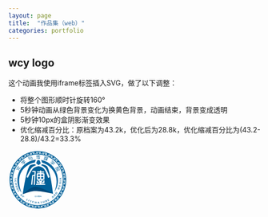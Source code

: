 ```yaml
---
layout: page
title:  "作品集（web）"
categories: portfolio
---
```



## wcy logo

这个动画我使用iframe标签插入SVG，做了以下调整：

- 将整个图形顺时针旋转160°
- 5秒钟动画从绿色背景变化为换黄色背景，动画结束，背景变成透明
- 5秒钟10px的盒阴影渐变效果
- 优化缩减百分比：原档案为43.2k，优化后为28.8k，优化缩减百分比为(43.2-28.8)/43.2=33.3%

<svg xmlns="http://www.w3.org/2000/svg" height="119.98" width="118.05">
<g transform="translate(-215.215 -275.679)"><ellipse ry="59.99" rx="59.025" cy="335.669" cx="274.24" fill="#fff"/>
<g fill="#006098"><path d="M236.162 318.122l-.061-3.941-1.951 1.133-1.939-1.121-.736 1.316-.564-.326 4.002-7.158.566.326-.736 1.316 1.939 1.121.043 2.285 3.361-1.967.32.566-3.674 2.143.068 4.297zm-3.232-6.663l-1.027.275-.154-.65 1.023-.273zm3.117-.279l-1.627-.939-1.889 3.377 1.627.939 1.93-1.111zM241.803 300.215l-1.219-.135.082-.645 1.219.135zm.136 2.354l-1.092-1.322 5.959-5.078 1.063 1.285-.498.426-.645-.781-4.963 4.229.676.816zm1.926-4.111l-1.217-.133.08-.646 1.219.137zm-.914 3.033l3.555-3.031.557.676-.305 1.699 2.414-2.061.416.51-2.723 2.322 1.373 1.666-1.586 1.352-.416-.508 1.086-.926-.957-1.158-2.982 2.541-.418-.508 3.004-2.559.361-2.033-2.961 2.523zm2.055-4.578l.082-1.244.637.031-.08 1.242zM255.725 289.569l.168 1 6.008-2.156.217.623-6.111 2.193.246 1.4.039.113 6.258-2.246 1.557 4.484-3.975 1.426-.217-.623 3.363-1.209-1.125-3.234-6.258 2.244-.264-.762-.539-3.143zm.076 5.617l5.873-2.107.217.621-5.875 2.109zM273.303 286.379l-.662.91-.104 6.754-.65-.012.09-5.846-.674.908-.518-.402 2.01-2.711zm2.867-.246l-.283.818 2.746.045-.012.66-2.961-.047-.377 1.098 3.475.055-.01.66-3.691-.057-.361 1.049-.002.129 3.459.053-.014.936-1.395 1.439 1.539.326-.137.641-4.752-1.021.145-.639 2.449.523 1.496-1.555-3.449-.053.012-.908.322-.932-1.092-.018.01-.66 1.309.02.377-1.096-1.516-.023.01-.66 1.734.025.357-1.029zM289.072 288.252l-.51 1.324 1.74.693-.238.617-.396-.16-1.365 3.537-.811.396.523 1.354-.596.236-.512-1.311-1.252.605-.279-.586 1.299-.625-.322-.848 1.365-3.535-.41-.166.236-.615.41.166.514-1.324zm-1.285 5.541l1.275-3.307-.736-.295-1.279 3.307.213.555zm2.152 3.52l.736-1.914-2.02.918-.266-.596 2.15-.971-1.684-.668.238-.615 2.018.805.277-.717-1.313-.523.998-2.58-.705-.283.234-.613.707.281.256-.666.607.24-.256.666 2 .799.256-.666.604.242-.256.666.707.279-.238.617-.705-.281-.996 2.58-1.297-.518-.275.717 2 .801-.236.613-1.666-.664.92 2.191-.592.256-.863-2.068-.738 1.912zm2.983-3.857l.76-1.967-2-.797-.762 1.965zm-.676-.635l-.494-1.154.584-.26.494 1.156zM302.545 299.243l3.463 3.143-.576.658-1.701-.066 2.35 2.135-.434.492-2.652-2.408-1.426 1.621-1.543-1.4.434-.49 1.057.959.994-1.129-2.904-2.637.434-.492 2.926 2.652 2.029.072-2.883-2.617zm-1.195-.862l1.133-1.287 5.801 5.266-1.102 1.254-.486-.441.67-.76-4.832-4.385-.697.793zm2.271-.474l-.043-1.246.641-.012.043 1.248zm2.008 1.82l-.043-1.244.637-.01.047 1.244zm1.67.928l1.223-.098.061.646-1.221.098zM308.164 312.616l6.936-3.701 1.082 2.096-1.998 1.066-1.295-.023.289.561-3.012 1.609-.592-1.146.574-.309.291.563 1.863-.994-.326-.625.586-.313 1.457.021 1.285-.686-.477-.928-6.363 3.395zm6.275 5.615l-.623-1.203-1.934 1.033.146.283.873-.162.123.65-1.352.242-.668-1.291 2.51-1.34-.639-1.234-1.822.975-1.209-.549.25-.6.93.418 1.551-.828-.486-.943.574-.307 2.35 4.547zm1.11-1.006l-2.02-3.908.576-.307 2.02 3.906zm-1.076-4.629l1.441-.768.947 1.836.773-.414.303.586-.775.414.943 1.828-1.406.748-.303-.584.832-.443-1.588-3.078-.865.461z"/></g><g fill="#006098"><path d="M228.055 335.276a.5.5 0 0 1-.334-.148.582.582 0 0 1-.152-.395l.023-2.637.316.002-.02 2.203c0 .039.014.078.047.105a.136.136 0 0 0 .105.047l1.238.012a.178.178 0 0 0 .123-.045.192.192 0 0 0 .051-.135l.018-1.748c0-.121.045-.227.131-.311a.427.427 0 0 1 .314-.125l.652.006a.4.4 0 0 1 .309.125c.076.084.111.207.109.369l-.023 2.7-.314-.004.02-2.192a.22.22 0 0 0-.031-.123c-.02-.035-.057-.053-.111-.053l-.586-.006a.153.153 0 0 0-.109.043.147.147 0 0 0-.045.109l-.016 1.727a.462.462 0 0 1-.332.456.562.562 0 0 1-.18.027zM231.369 340.392l-.314.031-.221-2.207a.149.149 0 0 0-.053-.104.144.144 0 0 0-.115-.031l-2.447.252a.155.155 0 0 0-.139.168l.223 2.205-.316.033-.271-2.734a.39.39 0 0 1 .018-.174.402.402 0 0 1 .078-.148.479.479 0 0 1 .129-.107.4.4 0 0 1 .166-.053l2.51-.26a.41.41 0 0 1 .32.096.418.418 0 0 1 .158.297zM228.994 346.132l-.168-.801 1.918-.416-.318-1.512-1.918.416-.168-.805 3.324-.723.166.807-1.09.236.318 1.512 1.09-.234.17.801zM229.695 348.696c-.018-.057-.023-.115-.018-.174a.435.435 0 0 1 .047-.162.43.43 0 0 1 .102-.133.425.425 0 0 1 .15-.088l2.813-.943 1.021 3.143-2.814.945a.457.457 0 0 1-.172.021.467.467 0 0 1-.289-.145.408.408 0 0 1-.086-.15zm.563.213a.15.15 0 0 0-.088.074.152.152 0 0 0-.012.117l.426 1.305a.14.14 0 0 0 .076.086c.039.02.078.023.117.01l2.48-.832-.516-1.594zM231.547 353.856a.447.447 0 0 1-.008-.338.44.44 0 0 1 .229-.249l2.689-1.254 1.357 3.01-2.691 1.254a.44.44 0 0 1-.332.012.487.487 0 0 1-.143-.082.419.419 0 0 1-.1-.139zm.582.145a.157.157 0 0 0-.08.086.144.144 0 0 0 .004.115l.564 1.252a.13.13 0 0 0 .084.076c.041.016.08.014.115-.004l2.377-1.107-.688-1.523zM234.568 358.882a.149.149 0 0 0-.07.092.139.139 0 0 0 .016.117l.746 1.297-.271.16-1.014-1.752a.422.422 0 0 1-.053-.164.49.49 0 0 1 .01-.172.478.478 0 0 1 .203-.267l2.553-1.523.408.705zM239.354 366.56a.418.418 0 0 1-.109-.318.437.437 0 0 1 .143-.307l2.195-2.02 2.186 2.453-2.191 2.021a.526.526 0 0 1-.152.09.448.448 0 0 1-.322-.014.38.38 0 0 1-.141-.102zm.597-.038a.151.151 0 0 0-.053.105.139.139 0 0 0 .039.109l.91 1.02a.141.141 0 0 0 .104.047.14.14 0 0 0 .107-.039l1.939-1.783-1.111-1.244zM242.822 370.257l2.246-2.59 2.357 2.107-.211.24-1.75-1.568-.58.67 1.719 1.537-.211.246-1.717-1.537-1.248 1.438zM252.068 376.597a.154.154 0 0 0-.016.115.15.15 0 0 0 .068.096l1.287.736-.156.279-1.738-.998a.41.41 0 0 1-.131-.117.505.505 0 0 1-.072-.15.522.522 0 0 1-.014-.168.458.458 0 0 1 .055-.17l1.455-2.619.701.4zM255.686 379.017l-.729-.346 1.432-3.131.73.344zM258.803 380.323l1.045-2.947-1.094-.4.107-.303 2.953 1.082-.109.301-1.098-.402-1.047 2.949zM263.266 381.761a.364.364 0 0 1-.156-.074.482.482 0 0 1-.172-.279.412.412 0 0 1 .008-.178l.67-2.932 3.057.725-.072.313-2.27-.539-.199.867 2.229.527-.074.32-2.229-.529-.32 1.402a.153.153 0 0 0 .016.115.14.14 0 0 0 .094.07l2.127.504-.072.313zM271.645 379.696l-.139 1.293a.43.43 0 0 1-.057.168.461.461 0 0 1-.107.133.387.387 0 0 1-.311.094l-.064-.006.305 1.752-.842-.094-.279-1.752-1.01-.111-.184 1.697-.807-.092.375-3.434zm-1.104 1.305a.159.159 0 0 0 .109-.029.142.142 0 0 0 .055-.105l.104-.939-1.512-.172-.119 1.092zM273.27 383.259l1.443-3.473 1.115-.016 1.5 3.436-.91.012-.355-.85-1.924.023-.357.859zm1.011-1.205l1.639-.02-.814-1.963zM280.465 382.87l-.412-3.105-1.152.158-.043-.32 3.107-.426.043.316-1.156.162.412 3.104zM285.063 382.048a.351.351 0 0 1-.17.01.516.516 0 0 1-.158-.059.501.501 0 0 1-.123-.113.483.483 0 0 1-.076-.16l-.736-2.914.779-.203.73 2.885c.01.039.033.072.068.096a.15.15 0 0 0 .115.018l1.193-.313a.14.14 0 0 0 .09-.072.159.159 0 0 0 .018-.117l-.73-2.883.775-.203.736 2.916a.439.439 0 0 1-.045.334.436.436 0 0 1-.107.127.37.37 0 0 1-.152.076zM291.557 376.28l.463 1.213a.478.478 0 0 1-.006.342.402.402 0 0 1-.235.231l-.063.027 1.068 1.41-.787.311-1.045-1.422-.945.373.607 1.592-.756.301-1.23-3.223zm-.387 1.676a.153.153 0 0 0 .084-.078.148.148 0 0 0 .002-.117l-.338-.883-1.418.559.393 1.023zM295.248 378.327a.429.429 0 0 1-.164.051.431.431 0 0 1-.166-.021.428.428 0 0 1-.146-.08.367.367 0 0 1-.111-.135l-1.391-2.656 2.771-1.5.145.283-2.057 1.113.412.789 2.02-1.094.15.287-2.02 1.094.666 1.27c.02.037.047.063.088.076a.124.124 0 0 0 .115-.01l1.928-1.043.146.285zM303.457 373.005l-1.127-3.594.836-.746 3.338 1.619-.684.609-.813-.412-1.445 1.291.279.889zm-.006-1.582l1.232-1.1-1.875-.955zM305.365 366.534l1.807-2.053a.405.405 0 0 1 .297-.143c.057 0 .111.01.166.025.055.02.104.047.152.092l2.203 2.006-.535.609-2.184-1.986a.152.152 0 0 0-.111-.041.155.155 0 0 0-.104.051l-.914 1.039 2.297 2.09-.541.613zM310.195 360.409a.44.44 0 0 1 .127-.117.336.336 0 0 1 .152-.057.475.475 0 0 1 .168.006c.057.01.109.035.158.072l2.061 1.479a.466.466 0 0 1 .18.455.433.433 0 0 1-.07.16l-1.564 2.244-2.773-1.992zm2.219 2.244a.145.145 0 0 0 .021-.113.16.16 0 0 0-.061-.102l-2.01-1.443c-.037-.027-.074-.035-.115-.027a.157.157 0 0 0-.098.061l-.797 1.148 2.26 1.623zM316.727 353.208l-2.088-1.467.385-.967 3.447.549-.18.453-3.115-.525 2.588 1.852-.164.408a.535.535 0 0 1-.115.184.222.222 0 0 1-.193.055l-2.941-.428 2.641 1.723-.283.709-2.893-1.941.391-.979zM319.193 348.892a.448.448 0 0 1-.361.32.43.43 0 0 1-.174-.012l-2.861-.775.809-3.082.305.084-.602 2.289.848.229.59-2.244.311.082-.59 2.246 1.369.373a.16.16 0 0 0 .117-.014.137.137 0 0 0 .068-.092l.563-2.145.307.082zM317.391 340.739a.411.411 0 0 1 .17-.283.493.493 0 0 1 .152-.072.404.404 0 0 1 .174-.01l2.496.379c.061.01.115.029.162.063.049.029.09.068.125.111a.534.534 0 0 1 .072.15c.016.055.02.113.01.176l-.4 2.721-3.361-.51zm2.972.989a.16.16 0 0 0-.031-.113.138.138 0 0 0-.1-.059l-2.434-.373a.157.157 0 0 0-.115.029.162.162 0 0 0-.059.1l-.201 1.389 2.734.416zM321.047 337.78l-.051.816-3.393-.215.051-.818zM321.152 335.829l-3.439-1.417-.029-1.133 3.359-1.574.023.926-.832.371.055 1.955.85.35zm-1.201-1.008l-.043-1.668-1.92.857z"/></g><path d="M330.795 333.797c-.473-14.711-6.387-28.529-16.648-38.912-10.211-10.332-23.75-16.281-38.113-16.762a60.11 60.11 0 0 0-3.75 0c-15.127.506-29.164 6.955-39.523 18.174-10.352 11.229-15.785 25.869-15.291 41.237.473 14.713 6.381 28.531 16.646 38.912 10.213 10.332 23.748 16.287 38.117 16.764 1.236.041 2.498.045 3.74-.004 15.139-.492 29.17-6.953 39.521-18.168 10.361-11.221 15.785-25.869 15.301-41.241m-1.506 2.854c-.029 1.246-.064 2.531-.188 3.801a56.622 56.622 0 0 1-.496 4.154l-.066.424-2.262-.367.055-.408.129-.887c.055-.373.109-.766.156-1.146l-.611-.068c-.164 1.291-.34 2.605-.617 3.91-.234 1.262-.557 2.609-1.002 4.199l.594.176c.158-.533.289-1.078.422-1.613l.189-.771 2.223.553-.096.41c-.27 1.234-.645 2.465-1.002 3.648l-.111.377-.432-.137.426.156-.256.74c-.359 1.047-.732 2.133-1.186 3.182l-.156.379-2.127-.883.17-.404c.26-.611.506-1.25.727-1.887l-.572-.207c-.418 1.186-.904 2.352-1.502 3.701l-.402-.186.402.191a60.36 60.36 0 0 1-1.912 3.84l.527.305c.186-.34.365-.684.543-1.021.129-.262.27-.523.408-.781l.195-.363 2.037 1.057-.191.385a55.853 55.853 0 0 1-2.066 3.732 50.589 50.589 0 0 1-2.283 3.488l-.238.34-1.881-1.359.268-.346c.332-.447.643-.924.934-1.391.068-.092.131-.186.189-.287l-.506-.334a51.27 51.27 0 0 1-2.479 3.492l-.49-.385.49.385a58.576 58.576 0 0 1-2.754 3.283l.445.414 1.617-1.834 1.74 1.52-.281.328c-.842.965-1.828 2.102-2.881 3.141v-.006c-.947.992-1.951 1.906-2.928 2.783l-.316.281-1.512-1.773.33-.279c.398-.332.783-.695 1.152-1.051.107-.105.215-.205.326-.311l-.416-.439a61.361 61.361 0 0 1-2.977 2.619 67.203 67.203 0 0 1-3.391 2.539l.334.508c.123-.084.238-.168.363-.252.422-.295.863-.596 1.273-.91l.338-.256 1.373 1.887-.844.607c-.943.668-1.916 1.369-2.93 1.982-1 .664-2.063 1.252-3.086 1.828l-.842.467-1.07-2.063 2.125-1.195-.309-.527c-1.063.605-2.268 1.273-3.502 1.848a45.658 45.658 0 0 1-3.887 1.697l.213.584c.615-.238 1.244-.479 1.85-.76l.391-.18.895 2.148-.371.17c-1.244.572-2.549 1.033-3.807 1.488l-.146.047-.115-.342.107.344a48.505 48.505 0 0 1-3.953 1.178l-.4.105-.57-2.25.393-.113c.281-.082.566-.154.85-.234.365-.09.734-.184 1.102-.299l-.184-.604c-1.605.477-2.891.807-4.102 1.053-1.24.279-2.582.5-4.188.707l.072.621a37.497 37.497 0 0 0 1.604-.24l.789-.125.369 2.295-.4.076c-1.211.223-2.449.355-3.65.484l-.539.057v-.008c-.295.027-.584.047-.875.068-1.033.07-2.1.148-3.158.135l-.41-.004-.037-2.334.439.008a29.38 29.38 0 0 0 1.988-.068l-.037-.613c-1.189.072-2.389.068-3.555.068l-.359-.004v.002a58.562 58.562 0 0 1-4.23-.273l-.064.613c.143.014.287.025.436.039.523.049 1.043.102 1.559.139l.424.027-.15 2.34-.434-.039c-.318-.029-.629-.059-.951-.082-1.023-.092-2.084-.178-3.131-.359v.01c-1.305-.174-2.6-.438-3.859-.693l-.617-.123.49-2.281 2.375.471.109-.605c-1.279-.25-2.582-.508-3.865-.865-1.557-.41-2.859-.803-4.055-1.236l-.195.586c.662.238 1.283.449 1.895.621l.41.119-.668 2.23-.396-.113c-1.189-.34-2.357-.781-3.49-1.209l-.502-.191.143-.4-.158.395c-1.15-.471-2.484-1.033-3.773-1.682l-.377-.186.996-2.086.371.168c.229.109.445.213.668.318.377.184.766.379 1.158.537l.242-.57a44.924 44.924 0 0 1-3.809-1.881 42.312 42.312 0 0 1-3.656-2.186l-.336.523c.566.385 1.148.729 1.707 1.064l.367.217-1.17 2.002-.365-.205c-1.076-.631-2.107-1.328-3.113-2.021l-.365-.25-.012.006-.592-.447c-.893-.656-1.818-1.342-2.678-2.088l-.314-.271 1.445-1.801.324.277c.48.393 1.014.84 1.57 1.254l.367-.502a45.941 45.941 0 0 1-3.053-2.535 53.4 53.4 0 0 1-3.053-2.945l-.443.436c.27.273.535.551.809.814.209.205.422.414.627.619l.291.303-1.588 1.67-.301-.293a54.114 54.114 0 0 1-2.865-3.006l.365-.338-.371.332c-.918-1.053-1.816-2.104-2.641-3.217l-.248-.334 1.828-1.43.248.354c.389.541.824 1.057 1.25 1.564l.002.006.463-.391c-.797-.961-1.545-1.973-2.416-3.168l.393-.283-.393.283a58.7 58.7 0 0 1-2.324-3.602l-.525.305 1.281 2.094-1.926 1.277-.424-.686c-.664-1.088-1.346-2.205-1.949-3.355h-.004c-.586-1.037-1.092-2.127-1.58-3.174l-.449-.969 2.111-.961.164.395c.207.473.449.955.672 1.422.068.135.131.271.195.4l.539-.277c-.561-1.115-1.096-2.346-1.744-3.916l.42-.18-.422.168a64.112 64.112 0 0 1-1.416-4.047l-.574.17c.051.145.092.285.131.432.16.504.316 1.01.49 1.508l.139.398-2.18.783-.352-1.08c-.346-1.078-.703-2.193-.984-3.328l.002.008c-.334-1.188-.584-2.389-.828-3.564l-.193-.945 2.256-.432.504 2.406.592-.143c-.273-1.285-.541-2.588-.723-3.906-.242-1.635-.395-3.002-.471-4.271l-.613.039c.039.613.096 1.262.193 2.016l.047.43-2.283.25-.057-.412c-.131-1.045-.188-2.104-.244-3.123-.02-.355-.037-.703-.061-1.049l.426-.027-.43.002c0-.379.002-.758-.004-1.133-.016-.994-.027-2.028.035-3.053l.027-.408 2.303.086-.039.438a39.636 39.636 0 0 0-.045 2.032l.611-.008c-.01-1.303.068-2.62.152-3.891l.002-.105.377.023-.377-.027c.102-1.307.264-2.705.502-4.273l-.598-.109-.357 2.439-2.271-.281.148-1.102c.168-1.17.34-2.369.59-3.549.195-1.1.471-2.197.738-3.256.078-.273.145-.543.211-.818l.102-.422 2.223.633-.107.412a34.602 34.602 0 0 0-.387 1.539c-.039.143-.072.291-.105.432l.586.139c.307-1.273.68-2.637 1.15-4.139l.439.145-.439-.156c.543-1.607 1.008-2.871 1.492-4.029l-.563-.238c-.051.137-.115.281-.164.418-.201.48-.408.977-.58 1.465l-.143.406-2.162-.832.318-.811c.434-1.141.896-2.303 1.436-3.432.539-1.229 1.174-2.424 1.787-3.584l.277-.523 2 1.129-1.127 2.178.541.273c.621-1.189 1.238-2.359 1.932-3.492a47.054 47.054 0 0 1 2.332-3.551l-.494-.373c-.398.557-.787 1.098-1.139 1.666l-.229.369-1.91-1.305.223-.354c.646-1.021 1.375-2.002 2.086-2.953l.326-.436.314.242-.309-.25a54.967 54.967 0 0 1 2.664-3.195l.285-.305 1.688 1.561-.264.313c-.193.227-.385.441-.582.66-.256.283-.516.57-.758.871l.475.402c.811-.971 1.693-1.984 2.656-2.951.9-.955 1.912-1.92 3.092-2.951l-.398-.479c-.412.354-.814.734-1.207 1.102l-.588.555-1.561-1.699.297-.295c.891-.863 1.842-1.674 2.764-2.457l.424-.359.248.301-.236-.314.615-.473c.867-.68 1.766-1.373 2.701-2.002l.348-.23 1.297 1.922-.35.242c-.535.367-1.098.75-1.635 1.174l.373.496a42.873 42.873 0 0 1 3.496-2.416 45.023 45.023 0 0 1 3.691-2.123l-.281-.568c-.381.189-.758.408-1.125.615-.207.121-.424.242-.641.363l-.361.201-1.125-2.02.361-.221c1.188-.688 2.414-1.303 3.67-1.928l.029-.016a.133.133 0 0 0 .049-.021l.566-.258c1.02-.463 2.078-.943 3.16-1.328l.383-.141.816 2.186-.406.146c-.637.225-1.262.49-1.846.75l.24.566c1.215-.539 2.467-.99 3.656-1.414 1.207-.422 2.51-.805 4.064-1.215l-.145-.6-2.34.631-.639-2.24 1.1-.295c1.076-.293 2.184-.592 3.297-.809 1.012-.242 2.049-.408 3.055-.564l1.01-.158.416-.074.311 2.316-2.396.391.107.605a45.92 45.92 0 0 1 3.914-.527l.027.342-.027-.342c1.344-.121 2.781-.234 4.232-.238l-.012-.615a25.943 25.943 0 0 0-1.986.066l-.432.029-.113-2.33.402-.027c1.104-.088 2.219-.078 3.303-.076l.916.002v.42l.02-.42.398.016c1.215.049 2.471.102 3.713.244l.412.047-.227 2.314-.799-.076a30.699 30.699 0 0 0-1.611-.131l-.035.631c1.621.098 2.973.23 4.225.432 1.232.164 2.527.402 4.162.775l.143-.613c-.367-.09-.748-.164-1.109-.232a11.898 11.898 0 0 1-.861-.176l-.402-.078.416-2.287.412.072c1.221.221 2.488.514 4.121.949 1.377.385 2.625.748 3.846 1.205l.391.145-.758 2.207-.402-.154c-.592-.234-1.227-.42-1.832-.613l-.059-.014-.172.594c1.252.375 2.477.836 3.717 1.305a58.844 58.844 0 0 1 3.857 1.717l.271-.551-2.191-1.045.932-2.137.385.184c.24.119.49.234.734.354.969.457 1.986.945 2.951 1.484 1.025.539 2.021 1.15 2.988 1.75l.945.576-1.236 1.979-.355-.221c-.439-.291-.898-.561-1.348-.834-.125-.072-.248-.15-.377-.225l-.299.535c1.148.684 2.264 1.4 3.338 2.146l-.252.365.252-.365c1.309.939 2.4 1.762 3.389 2.586l.381-.475c-.111-.092-.23-.188-.344-.287-.391-.326-.795-.672-1.213-.965l-.357-.25 1.396-1.875.33.258c1.07.826 2.201 1.73 3.268 2.707 1.084.951 2.148 2.016 2.996 2.871l.299.305-1.635 1.631-1.74-1.717-.412.449a57.568 57.568 0 0 1 2.955 3.088l-.293.264.293-.264a53.827 53.827 0 0 1 2.703 3.322l.479-.373c-.066-.088-.133-.18-.197-.268-.332-.447-.672-.9-1.031-1.32l-.289-.33 1.789-1.492.268.326a50.3 50.3 0 0 1 2.492 3.33h.004a59.503 59.503 0 0 1 2.254 3.51l.215.363-1.965 1.199-.219-.354c-.162-.248-.309-.498-.463-.754a46.4 46.4 0 0 0-.6-.98l-.52.344c.652 1.035 1.377 2.211 2.006 3.404h.004a45.1 45.1 0 0 1 1.883 3.859l.568-.252a37.065 37.065 0 0 0-.861-1.832l-.191-.391 2.059-1.027.188.369c.504.992.941 2.021 1.355 3.02.117.268.232.527.346.797l-.373.164.381-.141c.096.262.191.523.291.791.383 1.021.771 2.076 1.082 3.15l.117.398-2.18.709-.131-.414a37.127 37.127 0 0 0-.631-1.928l-.572.215c.395 1.092.768 2.285 1.191 3.818.406 1.453.713 2.91.961 4.193l.605-.113c-.074-.381-.158-.762-.232-1.131-.066-.287-.127-.584-.188-.869l-.082-.404 2.238-.523.09.418c.355 1.641.615 2.982.781 4.219.221 1.342.34 2.713.461 4.033l.045.547-2.311.174-.016-.439a28.131 28.131 0 0 0-.156-1.566 40.964 40.964 0 0 0-.051-.447l-.59.076c.16 1.418.238 2.842.318 4.285l-.404.021.404-.006c.014 1.454.027 2.879-.047 4.299l.604.039c.01-.154.016-.307.018-.453.025-.518.055-1.055.051-1.576l-.006-.436 2.314.025z" fill="#006098"/><path d="M300.074 380.788l.359-.207 1.156 2.006-2.158 1.211.293.559.094-.055c1.014-.563 2.064-1.148 3.051-1.795l.217.342-.209-.352c.994-.598 1.951-1.287 2.879-1.953l.137-.104-.357-.51c-.324.246-.65.465-.971.689l-.707.496-.35.244-1.277-1.941.354-.236c1.131-.762 2.309-1.635 3.701-2.746l.006.002c1.053-.885 2.16-1.84 3.201-2.854l.301-.291 1.586 1.695-.324.293c-.209.191-.418.393-.625.588-.281.266-.568.541-.865.809l.398.469a43.49 43.49 0 0 0 2.584-2.463c.91-.904 1.787-1.887 2.551-2.768l-.471-.416-1.645 1.861-1.672-1.596.279-.309c1.201-1.32 2.152-2.443 2.992-3.535 1.053-1.385 1.928-2.623 2.666-3.783l.227-.365 1.92 1.273-.234.361c-.141.207-.279.43-.414.637-.234.35-.467.719-.721 1.078l.502.361a53.916 53.916 0 0 0 1.994-3.084l.383.234-.383-.234a54.78 54.78 0 0 0 1.842-3.307l-.553-.293c-.076.137-.145.271-.215.406-.24.467-.492.947-.76 1.418l-.205.373-1.984-1.146.195-.369a55.296 55.296 0 0 0 2.088-4.148l.004-.002c.65-1.486 1.178-2.74 1.611-4.029l.135-.416 2.152.789-.129.396a42.326 42.326 0 0 1-.719 1.947l.566.24c.377-.896.689-1.836 1.002-2.746l.256-.738.105-.367c.314-1.033.637-2.107.893-3.182l-.6-.148c-.166.66-.336 1.35-.545 2.02l-.127.389-2.188-.658.123-.398c.504-1.742.85-3.18 1.094-4.516.299-1.43.484-2.881.666-4.287l.049-.416 2.268.26-.053.422c-.051.543-.131 1.08-.199 1.602-.029.158-.049.309-.07.457l.615.1c.197-1.314.34-2.492.42-3.572l-.006-.002c.133-1.254.166-2.541.195-3.787h-.611c-.004.395-.027.799-.041 1.189-.018.287-.027.574-.043.861l-.012.439-2.295-.131.018-.426c.098-1.529.092-3.076.072-4.647-.084-1.576-.17-3.115-.363-4.65l-.053-.42 2.283-.283.041.434c.025.289.066.578.096.865.043.385.088.789.125 1.188l.605-.051c-.113-1.209-.227-2.451-.424-3.656l.416-.072-.416.061a51.112 51.112 0 0 0-.682-3.734l-.607.139c.033.152.063.307.096.461.107.512.221 1.037.322 1.576l.07.414-2.246.416-.076-.412c-.268-1.359-.588-2.955-1.039-4.535l.521-.148-.521.148c-.457-1.697-.865-2.975-1.311-4.143l-.15-.406 2.141-.807.152.387c.26.67.484 1.332.678 1.971l.596-.189c-.289-.91-.621-1.813-.943-2.691-.104-.266-.197-.525-.291-.783-.113-.268-.227-.525-.336-.793-.361-.854-.738-1.746-1.15-2.584l-.561.279c.268.541.572 1.207.857 1.889l.152.387-2.09.93-.166-.395a46.13 46.13 0 0 0-2.008-4.15c-.691-1.324-1.502-2.623-2.207-3.738l-.229-.361 1.906-1.273.223.355c.303.449.584.91.861 1.367.078.129.154.258.236.391l.533-.318a49.407 49.407 0 0 0-1.936-3.016 55.442 55.442 0 0 0-2.25-3.031l-.477.389c.275.34.537.691.783 1.039.156.193.303.396.461.602l.262.348-1.842 1.393-.254-.346c-.814-1.129-1.738-2.27-2.895-3.604l-.002.008c-.914-1.041-1.932-2.096-3.215-3.332l-.297-.295 1.563-1.701 1.764 1.742.447-.436c-.939-.949-1.758-1.758-2.645-2.533l.264-.314-.279.309c-.93-.859-1.93-1.658-2.879-2.412l-.367.498c.309.242.615.506.916.748.219.182.43.367.666.543l.34.27-1.471 1.813-.324-.277c-1.057-.906-2.223-1.797-3.656-2.818h.004a53.976 53.976 0 0 0-3.633-2.316l-.369-.221 1.143-2.023.369.229c.242.154.492.301.74.451.334.199.674.398 1 .602l.334-.518-.217-.137c-.949-.58-1.93-1.189-2.926-1.705l.189-.385-.211.377c-.941-.539-1.938-1.02-2.904-1.479a4.423 4.423 0 0 1-.346-.162l-.252.582 2.229 1.064-1.023 2.086-.369-.188a58.955 58.955 0 0 0-4.162-1.871c-1.363-.516-2.697-1.012-4.066-1.404l-.404-.123.654-2.234.863.262c.484.154.99.309 1.486.479l.201-.588c-1.104-.387-2.24-.715-3.492-1.066a52.552 52.552 0 0 0-3.545-.832l-.111.627c.146.025.289.061.439.09.512.1 1.049.197 1.574.346l.391.109-.52 2.244-.408-.096c-1.803-.416-3.195-.682-4.5-.854l.045-.381-.055.381c-1.33-.213-2.777-.352-4.559-.447l-.418-.027.121-2.303.4.01c.691.016 1.383.078 2.053.148l.064-.637a58.994 58.994 0 0 0-3.254-.195l-.377-.02c-.309.002-.615 0-.928-.002-.928 0-1.881-.008-2.814.041l.023.629a39.072 39.072 0 0 1 2.051-.039h.416l.018 2.33-.428-.002c-1.553-.016-3.121.104-4.578.227a56.7 56.7 0 0 0-4.254.592l-.41.078-.404-2.301 2.434-.385-.08-.629c-.203.033-.406.061-.596.09-.982.152-2.01.314-2.982.555l-.1-.424.082.428c-1.092.211-2.193.508-3.254.797l-.279.072.176.605 2.379-.639.539 2.262-.402.105c-1.697.441-3.09.842-4.373 1.289-1.299.461-2.684.965-4.002 1.568l-.387.178-.906-2.135.371-.17c.598-.27 1.236-.549 1.895-.797l-.227-.59c-.904.348-1.818.764-2.697 1.162l-.635.283c-1.109.553-2.205 1.098-3.25 1.695l.307.555c.088-.051.182-.107.275-.156a23.258 23.258 0 0 1 1.541-.828l.365-.17 1.027 2.061-.371.193a47.717 47.717 0 0 0-3.99 2.283l-.227-.367.215.373a41.873 41.873 0 0 0-3.766 2.623l-.34.262-1.371-1.848.32-.26a28.433 28.433 0 0 1 1.658-1.225l-.35-.523c-.795.551-1.568 1.154-2.311 1.732l-.611.473-.412.354a49.765 49.765 0 0 0-2.42 2.131l.422.457c.496-.461 1-.939 1.539-1.379l.32-.26 1.475 1.76-.318.283a44.935 44.935 0 0 0-3.35 3.162l-.326-.309.318.324c-1.049 1.045-2.002 2.168-2.881 3.223l-.271.326-1.742-1.475.25-.33c.33-.438.697-.85 1.055-1.24.094-.111.189-.225.291-.334l-.467-.426a56.242 56.242 0 0 0-2.328 2.82l-.336.438c-.611.826-1.252 1.674-1.82 2.553l.512.352c.379-.57.779-1.125 1.188-1.689l.25-.34 1.84 1.385-.248.342a46.608 46.608 0 0 0-2.561 3.855c-.746 1.221-1.404 2.492-2.08 3.785l-.186.369-2.051-1.037 1.156-2.211-.537-.309c-.559 1.055-1.121 2.129-1.605 3.213-.547 1.127-1.014 2.324-1.457 3.479l-.006.014.572.219c.145-.375.293-.744.445-1.102.115-.27.217-.539.326-.807l.158-.406 2.115.926-.166.389c-.533 1.24-1.035 2.59-1.625 4.354a53.034 53.034 0 0 0-1.225 4.48l-.102.412-2.23-.521.102-.42c.066-.283.137-.564.207-.848.094-.387.186-.77.285-1.154l-.592-.172c-.035.133-.064.266-.109.398-.258 1.043-.531 2.127-.719 3.186l-.428-.072.422.092c-.25 1.154-.408 2.346-.58 3.508l-.031.232.613.076.357-2.469 2.266.385-.066.414a55.133 55.133 0 0 0-.555 4.627l-.006.102c-.086 1.393-.176 2.836-.141 4.254l.008.426-2.293.012.004-.414c-.025-.74-.018-1.42.01-2.079l-.615-.031a45.957 45.957 0 0 0-.018 2.569c.002.373.014.744.012 1.119.023.352.039.699.064 1.055.037.873.086 1.764.184 2.641l.617-.063a27.81 27.81 0 0 1-.158-2.084l-.016-.41 2.281-.146.016.438c.07 1.361.227 2.826.49 4.623.193 1.422.502 2.855.789 4.236l.094.414-.396.115-1.826.43-.516-2.443-.607.119.02.1c.244 1.152.482 2.342.813 3.496.268 1.107.625 2.219.977 3.295l.084.25.58-.211a43.697 43.697 0 0 1-.359-1.131c-.082-.287-.176-.555-.266-.834l-.133-.422 2.197-.662.127.406a58.747 58.747 0 0 0 1.504 4.381c.709 1.734 1.297 3.041 1.902 4.248l.193.377-2.047 1.063-.188-.398c-.121-.262-.25-.525-.373-.783a36.6 36.6 0 0 1-.516-1.07l-.559.258.082.184c.484 1.031.988 2.107 1.549 3.107l-.395.232.408-.221c.578 1.121 1.244 2.213 1.9 3.273l.516-.344-1.293-2.133 1.977-1.176.215.357a60.951 60.951 0 0 0 2.498 3.91c.951 1.311 1.764 2.396 2.646 3.43l.273.328-1.742 1.508-.559-.664c-.332-.414-.682-.832-1.014-1.26l-.484.377c.729.969 1.521 1.887 2.344 2.83a51.69 51.69 0 0 0 2.52 2.67l.43-.459c-.105-.111-.215-.221-.318-.328-.381-.373-.762-.75-1.129-1.16l-.271-.307 1.645-1.592.295.309a52.195 52.195 0 0 0 3.283 3.199h.004a43.794 43.794 0 0 0 3.332 2.744l.338.248-1.359 1.859-.334-.236a25.907 25.907 0 0 1-1.621-1.275l-.398.492c.752.619 1.551 1.215 2.322 1.793l.525.385.414.283c.875.6 1.781 1.217 2.699 1.777l.322-.545a35.5 35.5 0 0 1-1.736-1.113l-.338-.242 1.252-1.938.348.234a41.13 41.13 0 0 0 3.941 2.383l-.197.375.203-.377c1.207.678 2.52 1.314 4.127 2.016l.385.174-.891 2.121-.375-.146a24.29 24.29 0 0 1-1.6-.723c-.09-.045-.188-.098-.277-.139l-.273.58a70.42 70.42 0 0 0 3.334 1.461l.504.189c.99.367 2.008.756 3.035 1.076l.178-.602a37.907 37.907 0 0 1-1.943-.674l-.379-.145.768-2.188.4.146c1.264.482 2.658.916 4.369 1.369l-.063.252.063-.252c1.357.373 2.758.646 4.123.908l.48.094-.377 2.293-2.42-.479-.135.615c1.176.236 2.387.482 3.58.633l-.045.404.064-.402c1.016.168 2.059.26 3.082.346.166.012.354.031.527.049l.035-.623a48.837 48.837 0 0 1-1.164-.115 44.652 44.652 0 0 1-.854-.082l-.43-.039.254-2.316.414.047c1.375.16 2.854.27 4.537.316h.383c1.287.002 2.619.004 3.914-.1l.422-.029.137 2.328-.559.033c-.619.043-1.258.078-1.896.084l.008.631c.893-.01 1.795-.078 2.672-.135.328-.025.65-.041.971-.068l.43-.043c1.041-.117 2.117-.232 3.17-.408l-.1-.627c-.66.107-1.355.223-2.037.285l-.41.031-.26-2.291.418-.057c1.77-.213 3.205-.439 4.516-.742l.1.439-.088-.443c1.289-.252 2.664-.607 4.439-1.154l.391-.115.67 2.209-.381.125c-.514.191-1.043.328-1.549.455-.145.035-.287.08-.436.113l.154.623a54.085 54.085 0 0 0 3.486-1.063l.137-.049c1.117-.393 2.27-.809 3.373-1.283l-.248-.578c-.592.252-1.201.484-1.789.705l-.506.191-.793-2.184.391-.143c1.275-.467 2.613-1.043 4.217-1.811l.355.762-.35-.762c1.347-.641 2.672-1.386 3.808-2.036m-24.312 5.608a49.553 49.553 0 0 1-3.316.004c-26.207-.873-47.408-22.428-48.266-49.088-.434-13.542 4.357-26.456 13.48-36.346 9.131-9.898 21.502-15.584 34.842-16.027a52.282 52.282 0 0 1 3.313-.002c26.213.869 47.416 22.432 48.264 49.082.432 13.553-4.354 26.461-13.473 36.356-9.133 9.896-21.51 15.581-34.844 16.021" fill="#006098"/><path d="M269.484 367.616v.271l1.23.002-.004 2.137-1.229-.002-.002.416-.32-.002v-.414l-1.234-.002.008-2.139 1.229.004.002-.275zm-.324 2.11l.004-1.551h-.91v1.549zm.324-1.549l-.002 1.551h.885l.004-1.551zM271.318 370.239l1.27-1.336v-.42h-1.227v-.318h1.227v-.561l.351.002v.559l1.252.006v.316l-1.253-.004-.004.42 1.3 1.323-.257.222-1.215-1.238-1.188 1.234zM275.135 370.448h-.338l.002-2.086 1.254.004v-.303l-1.266-.002v-.297l1.266.002.002-.141.34.004-.002.137h1.293v.301l-1.293-.004-.002.303h1.268l-.006 2.088h-.512v-.307h.178l.002-1.477-2.186-.002zm1.265-.627l.703.002.002.299-.705-.002v.332l-.34-.004v-.328l-.709-.002v-.299h.709l.004-.277h-.688v-.297l.969.004.342-.402.322.064-.281.338.35-.002v.297h-.678zm-.578-.978l.26.223-.326.068-.271-.227zM281.137 367.892v.306l-2.09-.002-.041.59 2.06.004-.08 1.672-.738-.004-.016-.305.44.002.064-1.064h-1.785l-.404 1.363-.297-.1.42-1.474.059-.686h-.477l.002-.304 1.367.002-.125-.246.332-.077.149.323z" fill="#006098"/><path d="M243.994 364.528s14.641-16.064 25.281-15.816c16.645.395 35.211 14.867 35.211 14.867s-24.561-5.826-36.357-5.449c-9.19.295-24.135 6.398-24.135 6.398" fill="#00487a"/><path fill="#0a67a1" d="M277.504 335.825l3.973.008-.003 1.611-3.973-.008zM274.042 330.148l4.416.006-.004 3.334-4.416-.006zM280.594 330.17l4.545.005-.005 3.338-4.545-.006zM274.033 324.642l4.418.008-.006 3.34-4.418-.008z"/><path d="M283.047 304.401l-2.658 1.986c2.545.852 6.033 2.451 8.424 5.285 3.902 4.629 8.713 17.963 8.922 18.525l-2.844 1.809c-.049-.133-4.859-14.104-8.404-18.307-3.348-3.973-9.787-5.092-9.854-5.105a1.494 1.494 0 0 1-1.084-.762c-.23.41-.631.703-1.102.764-.072.014-7.111 1.109-10.471 5.061-3.578 4.213-9.701 17.986-9.756 18.121l-2.645-1.715c.232-.557 6.189-13.852 10.088-18.445 2.447-2.883 6.248-4.479 8.98-5.301l-2.98-2.246c-3.635.418-8.512 1.535-9.898 3.443-6.43 8.805-12.041 44.499-13.842 57.014 15.031-13.447 22.623-15.436 26.791-14.965 8.061.902 22.67 7.73 33.771 14.016-1.715-14.268-6.025-45.661-11.652-54.319-1.294-1.988-6.081-3.836-9.786-4.859m-14.945 41.633l-2.145-.145 1.191-18.122-2.389-.004-1.898 17.924-2.135-.236 2.002-18.895 1.066-.971 3.5.006.359-5.605-4.604-.008.004-2.18 5.754.012 1.066 1.158zm20.693-.043l-9.311-.018-9.129-.018.006-2.176 8.049.018.002-1.074-5.502-.012-1.064-1.094.01-4.488 2.141.004-.008 3.4 4.43.01v-.932l-1.986-.004-1.068-1.096.008-2.85-2.424-.004-1.064-1.09.021-11.025 1.068-1.09 5.492.01.004-1.398-5.836-.012.006-2.17 5.834.01.002-1.979 2.148.002-.004 1.98 5.916.01-.004 2.174-5.916-.012-.002 1.4 5.619.008 1.068 1.1-.021 11.021-1.07 1.086-2.578-.004-.006 2.848-1.072 1.09-1.988-.002-.002.932 4.539.006.01-3.719 2.139.002-.012 4.813-1.068 1.086-5.611-.008-.004 1.074 8.244.018z" fill="#006098"/><path fill="#0a67a1" d="M280.603 324.65l4.545.012-.008 3.344-4.545-.012zM314.369 336.683c.039-20.448-14.572-37.444-33.773-40.745.76 1.498 1.525 3.652 2.006 5.137 2.729.668 9.518 3.643 12.785 6.471 7.367 6.381 24.08 20.986 11.764 52.54 4.537-6.642 7.201-14.706 7.218-23.403M255.303 305.661c3.619-2.279 9.939-4.5 12.807-4.758.523-1.625 1.354-3.947 2.203-5.391-20.75 1.785-37.074 19.451-37.111 41.012-.018 9.297 2.998 17.879 8.088 24.791-13.772-36.773 6.415-50.861 14.013-55.654M275.555 306.292a1.67 1.67 0 0 1 .414-.486l3.982-2.951c-.787-2.516-1.951-5.563-2.43-6.113-1.092-1.121-3.143-1.102-4.396.051-.471.512-1.574 3.383-2.32 5.768l4.33 3.244c.176.135.316.305.42.487"/></g><g transform="translate(-215.215 -275.679)"><ellipse ry="59.99" rx="59.025" cy="335.669" cx="274.24" fill="#fff"/><g fill="#006098"><path d="M236.162 318.122l-.061-3.941-1.951 1.133-1.939-1.121-.736 1.316-.564-.326 4.002-7.158.566.326-.736 1.316 1.939 1.121.043 2.285 3.361-1.967.32.566-3.674 2.143.068 4.297zm-3.232-6.663l-1.027.275-.154-.65 1.023-.273zm3.117-.279l-1.627-.939-1.889 3.377 1.627.939 1.93-1.111zM241.803 300.215l-1.219-.135.082-.645 1.219.135zm.136 2.354l-1.092-1.322 5.959-5.078 1.063 1.285-.498.426-.645-.781-4.963 4.229.676.816zm1.926-4.111l-1.217-.133.08-.646 1.219.137zm-.914 3.033l3.555-3.031.557.676-.305 1.699 2.414-2.061.416.51-2.723 2.322 1.373 1.666-1.586 1.352-.416-.508 1.086-.926-.957-1.158-2.982 2.541-.418-.508 3.004-2.559.361-2.033-2.961 2.523zm2.055-4.578l.082-1.244.637.031-.08 1.242zM255.725 289.569l.168 1 6.008-2.156.217.623-6.111 2.193.246 1.4.039.113 6.258-2.246 1.557 4.484-3.975 1.426-.217-.623 3.363-1.209-1.125-3.234-6.258 2.244-.264-.762-.539-3.143zm.076 5.617l5.873-2.107.217.621-5.875 2.109zM273.303 286.379l-.662.91-.104 6.754-.65-.012.09-5.846-.674.908-.518-.402 2.01-2.711zm2.867-.246l-.283.818 2.746.045-.012.66-2.961-.047-.377 1.098 3.475.055-.01.66-3.691-.057-.361 1.049-.002.129 3.459.053-.014.936-1.395 1.439 1.539.326-.137.641-4.752-1.021.145-.639 2.449.523 1.496-1.555-3.449-.053.012-.908.322-.932-1.092-.018.01-.66 1.309.02.377-1.096-1.516-.023.01-.66 1.734.025.357-1.029zM289.072 288.252l-.51 1.324 1.74.693-.238.617-.396-.16-1.365 3.537-.811.396.523 1.354-.596.236-.512-1.311-1.252.605-.279-.586 1.299-.625-.322-.848 1.365-3.535-.41-.166.236-.615.41.166.514-1.324zm-1.285 5.541l1.275-3.307-.736-.295-1.279 3.307.213.555zm2.152 3.52l.736-1.914-2.02.918-.266-.596 2.15-.971-1.684-.668.238-.615 2.018.805.277-.717-1.313-.523.998-2.58-.705-.283.234-.613.707.281.256-.666.607.24-.256.666 2 .799.256-.666.604.242-.256.666.707.279-.238.617-.705-.281-.996 2.58-1.297-.518-.275.717 2 .801-.236.613-1.666-.664.92 2.191-.592.256-.863-2.068-.738 1.912zm2.983-3.857l.76-1.967-2-.797-.762 1.965zm-.676-.635l-.494-1.154.584-.26.494 1.156zM302.545 299.243l3.463 3.143-.576.658-1.701-.066 2.35 2.135-.434.492-2.652-2.408-1.426 1.621-1.543-1.4.434-.49 1.057.959.994-1.129-2.904-2.637.434-.492 2.926 2.652 2.029.072-2.883-2.617zm-1.195-.862l1.133-1.287 5.801 5.266-1.102 1.254-.486-.441.67-.76-4.832-4.385-.697.793zm2.271-.474l-.043-1.246.641-.012.043 1.248zm2.008 1.82l-.043-1.244.637-.01.047 1.244zm1.67.928l1.223-.098.061.646-1.221.098zM308.164 312.616l6.936-3.701 1.082 2.096-1.998 1.066-1.295-.023.289.561-3.012 1.609-.592-1.146.574-.309.291.563 1.863-.994-.326-.625.586-.313 1.457.021 1.285-.686-.477-.928-6.363 3.395zm6.275 5.615l-.623-1.203-1.934 1.033.146.283.873-.162.123.65-1.352.242-.668-1.291 2.51-1.34-.639-1.234-1.822.975-1.209-.549.25-.6.93.418 1.551-.828-.486-.943.574-.307 2.35 4.547zm1.11-1.006l-2.02-3.908.576-.307 2.02 3.906zm-1.076-4.629l1.441-.768.947 1.836.773-.414.303.586-.775.414.943 1.828-1.406.748-.303-.584.832-.443-1.588-3.078-.865.461z"/></g><g fill="#006098"><path d="M228.055 335.276a.5.5 0 0 1-.334-.148.582.582 0 0 1-.152-.395l.023-2.637.316.002-.02 2.203c0 .039.014.078.047.105a.136.136 0 0 0 .105.047l1.238.012a.178.178 0 0 0 .123-.045.192.192 0 0 0 .051-.135l.018-1.748c0-.121.045-.227.131-.311a.427.427 0 0 1 .314-.125l.652.006a.4.4 0 0 1 .309.125c.076.084.111.207.109.369l-.023 2.7-.314-.004.02-2.192a.22.22 0 0 0-.031-.123c-.02-.035-.057-.053-.111-.053l-.586-.006a.153.153 0 0 0-.109.043.147.147 0 0 0-.045.109l-.016 1.727a.462.462 0 0 1-.332.456.562.562 0 0 1-.18.027zM231.369 340.392l-.314.031-.221-2.207a.149.149 0 0 0-.053-.104.144.144 0 0 0-.115-.031l-2.447.252a.155.155 0 0 0-.139.168l.223 2.205-.316.033-.271-2.734a.39.39 0 0 1 .018-.174.402.402 0 0 1 .078-.148.479.479 0 0 1 .129-.107.4.4 0 0 1 .166-.053l2.51-.26a.41.41 0 0 1 .32.096.418.418 0 0 1 .158.297zM228.994 346.132l-.168-.801 1.918-.416-.318-1.512-1.918.416-.168-.805 3.324-.723.166.807-1.09.236.318 1.512 1.09-.234.17.801zM229.695 348.696c-.018-.057-.023-.115-.018-.174a.435.435 0 0 1 .047-.162.43.43 0 0 1 .102-.133.425.425 0 0 1 .15-.088l2.813-.943 1.021 3.143-2.814.945a.457.457 0 0 1-.172.021.467.467 0 0 1-.289-.145.408.408 0 0 1-.086-.15zm.563.213a.15.15 0 0 0-.088.074.152.152 0 0 0-.012.117l.426 1.305a.14.14 0 0 0 .076.086c.039.02.078.023.117.01l2.48-.832-.516-1.594zM231.547 353.856a.447.447 0 0 1-.008-.338.44.44 0 0 1 .229-.249l2.689-1.254 1.357 3.01-2.691 1.254a.44.44 0 0 1-.332.012.487.487 0 0 1-.143-.082.419.419 0 0 1-.1-.139zm.582.145a.157.157 0 0 0-.08.086.144.144 0 0 0 .004.115l.564 1.252a.13.13 0 0 0 .084.076c.041.016.08.014.115-.004l2.377-1.107-.688-1.523zM234.568 358.882a.149.149 0 0 0-.07.092.139.139 0 0 0 .016.117l.746 1.297-.271.16-1.014-1.752a.422.422 0 0 1-.053-.164.49.49 0 0 1 .01-.172.478.478 0 0 1 .203-.267l2.553-1.523.408.705zM239.354 366.56a.418.418 0 0 1-.109-.318.437.437 0 0 1 .143-.307l2.195-2.02 2.186 2.453-2.191 2.021a.526.526 0 0 1-.152.09.448.448 0 0 1-.322-.014.38.38 0 0 1-.141-.102zm.597-.038a.151.151 0 0 0-.053.105.139.139 0 0 0 .039.109l.91 1.02a.141.141 0 0 0 .104.047.14.14 0 0 0 .107-.039l1.939-1.783-1.111-1.244zM242.822 370.257l2.246-2.59 2.357 2.107-.211.24-1.75-1.568-.58.67 1.719 1.537-.211.246-1.717-1.537-1.248 1.438zM252.068 376.597a.154.154 0 0 0-.016.115.15.15 0 0 0 .068.096l1.287.736-.156.279-1.738-.998a.41.41 0 0 1-.131-.117.505.505 0 0 1-.072-.15.522.522 0 0 1-.014-.168.458.458 0 0 1 .055-.17l1.455-2.619.701.4zM255.686 379.017l-.729-.346 1.432-3.131.73.344zM258.803 380.323l1.045-2.947-1.094-.4.107-.303 2.953 1.082-.109.301-1.098-.402-1.047 2.949zM263.266 381.761a.364.364 0 0 1-.156-.074.482.482 0 0 1-.172-.279.412.412 0 0 1 .008-.178l.67-2.932 3.057.725-.072.313-2.27-.539-.199.867 2.229.527-.074.32-2.229-.529-.32 1.402a.153.153 0 0 0 .016.115.14.14 0 0 0 .094.07l2.127.504-.072.313zM271.645 379.696l-.139 1.293a.43.43 0 0 1-.057.168.461.461 0 0 1-.107.133.387.387 0 0 1-.311.094l-.064-.006.305 1.752-.842-.094-.279-1.752-1.01-.111-.184 1.697-.807-.092.375-3.434zm-1.104 1.305a.159.159 0 0 0 .109-.029.142.142 0 0 0 .055-.105l.104-.939-1.512-.172-.119 1.092zM273.27 383.259l1.443-3.473 1.115-.016 1.5 3.436-.91.012-.355-.85-1.924.023-.357.859zm1.011-1.205l1.639-.02-.814-1.963zM280.465 382.87l-.412-3.105-1.152.158-.043-.32 3.107-.426.043.316-1.156.162.412 3.104zM285.063 382.048a.351.351 0 0 1-.17.01.516.516 0 0 1-.158-.059.501.501 0 0 1-.123-.113.483.483 0 0 1-.076-.16l-.736-2.914.779-.203.73 2.885c.01.039.033.072.068.096a.15.15 0 0 0 .115.018l1.193-.313a.14.14 0 0 0 .09-.072.159.159 0 0 0 .018-.117l-.73-2.883.775-.203.736 2.916a.439.439 0 0 1-.045.334.436.436 0 0 1-.107.127.37.37 0 0 1-.152.076zM291.557 376.28l.463 1.213a.478.478 0 0 1-.006.342.402.402 0 0 1-.235.231l-.063.027 1.068 1.41-.787.311-1.045-1.422-.945.373.607 1.592-.756.301-1.23-3.223zm-.387 1.676a.153.153 0 0 0 .084-.078.148.148 0 0 0 .002-.117l-.338-.883-1.418.559.393 1.023zM295.248 378.327a.429.429 0 0 1-.164.051.431.431 0 0 1-.166-.021.428.428 0 0 1-.146-.08.367.367 0 0 1-.111-.135l-1.391-2.656 2.771-1.5.145.283-2.057 1.113.412.789 2.02-1.094.15.287-2.02 1.094.666 1.27c.02.037.047.063.088.076a.124.124 0 0 0 .115-.01l1.928-1.043.146.285zM303.457 373.005l-1.127-3.594.836-.746 3.338 1.619-.684.609-.813-.412-1.445 1.291.279.889zm-.006-1.582l1.232-1.1-1.875-.955zM305.365 366.534l1.807-2.053a.405.405 0 0 1 .297-.143c.057 0 .111.01.166.025.055.02.104.047.152.092l2.203 2.006-.535.609-2.184-1.986a.152.152 0 0 0-.111-.041.155.155 0 0 0-.104.051l-.914 1.039 2.297 2.09-.541.613zM310.195 360.409a.44.44 0 0 1 .127-.117.336.336 0 0 1 .152-.057.475.475 0 0 1 .168.006c.057.01.109.035.158.072l2.061 1.479a.466.466 0 0 1 .18.455.433.433 0 0 1-.07.16l-1.564 2.244-2.773-1.992zm2.219 2.244a.145.145 0 0 0 .021-.113.16.16 0 0 0-.061-.102l-2.01-1.443c-.037-.027-.074-.035-.115-.027a.157.157 0 0 0-.098.061l-.797 1.148 2.26 1.623zM316.727 353.208l-2.088-1.467.385-.967 3.447.549-.18.453-3.115-.525 2.588 1.852-.164.408a.535.535 0 0 1-.115.184.222.222 0 0 1-.193.055l-2.941-.428 2.641 1.723-.283.709-2.893-1.941.391-.979zM319.193 348.892a.448.448 0 0 1-.361.32.43.43 0 0 1-.174-.012l-2.861-.775.809-3.082.305.084-.602 2.289.848.229.59-2.244.311.082-.59 2.246 1.369.373a.16.16 0 0 0 .117-.014.137.137 0 0 0 .068-.092l.563-2.145.307.082zM317.391 340.739a.411.411 0 0 1 .17-.283.493.493 0 0 1 .152-.072.404.404 0 0 1 .174-.01l2.496.379c.061.01.115.029.162.063.049.029.09.068.125.111a.534.534 0 0 1 .072.15c.016.055.02.113.01.176l-.4 2.721-3.361-.51zm2.972.989a.16.16 0 0 0-.031-.113.138.138 0 0 0-.1-.059l-2.434-.373a.157.157 0 0 0-.115.029.162.162 0 0 0-.059.1l-.201 1.389 2.734.416zM321.047 337.78l-.051.816-3.393-.215.051-.818zM321.152 335.829l-3.439-1.417-.029-1.133 3.359-1.574.023.926-.832.371.055 1.955.85.35zm-1.201-1.008l-.043-1.668-1.92.857z"/></g><path d="M330.795 333.797c-.473-14.711-6.387-28.529-16.648-38.912-10.211-10.332-23.75-16.281-38.113-16.762a60.11 60.11 0 0 0-3.75 0c-15.127.506-29.164 6.955-39.523 18.174-10.352 11.229-15.785 25.869-15.291 41.237.473 14.713 6.381 28.531 16.646 38.912 10.213 10.332 23.748 16.287 38.117 16.764 1.236.041 2.498.045 3.74-.004 15.139-.492 29.17-6.953 39.521-18.168 10.361-11.221 15.785-25.869 15.301-41.241m-1.506 2.854c-.029 1.246-.064 2.531-.188 3.801a56.622 56.622 0 0 1-.496 4.154l-.066.424-2.262-.367.055-.408.129-.887c.055-.373.109-.766.156-1.146l-.611-.068c-.164 1.291-.34 2.605-.617 3.91-.234 1.262-.557 2.609-1.002 4.199l.594.176c.158-.533.289-1.078.422-1.613l.189-.771 2.223.553-.096.41c-.27 1.234-.645 2.465-1.002 3.648l-.111.377-.432-.137.426.156-.256.74c-.359 1.047-.732 2.133-1.186 3.182l-.156.379-2.127-.883.17-.404c.26-.611.506-1.25.727-1.887l-.572-.207c-.418 1.186-.904 2.352-1.502 3.701l-.402-.186.402.191a60.36 60.36 0 0 1-1.912 3.84l.527.305c.186-.34.365-.684.543-1.021.129-.262.27-.523.408-.781l.195-.363 2.037 1.057-.191.385a55.853 55.853 0 0 1-2.066 3.732 50.589 50.589 0 0 1-2.283 3.488l-.238.34-1.881-1.359.268-.346c.332-.447.643-.924.934-1.391.068-.092.131-.186.189-.287l-.506-.334a51.27 51.27 0 0 1-2.479 3.492l-.49-.385.49.385a58.576 58.576 0 0 1-2.754 3.283l.445.414 1.617-1.834 1.74 1.52-.281.328c-.842.965-1.828 2.102-2.881 3.141v-.006c-.947.992-1.951 1.906-2.928 2.783l-.316.281-1.512-1.773.33-.279c.398-.332.783-.695 1.152-1.051.107-.105.215-.205.326-.311l-.416-.439a61.361 61.361 0 0 1-2.977 2.619 67.203 67.203 0 0 1-3.391 2.539l.334.508c.123-.084.238-.168.363-.252.422-.295.863-.596 1.273-.91l.338-.256 1.373 1.887-.844.607c-.943.668-1.916 1.369-2.93 1.982-1 .664-2.063 1.252-3.086 1.828l-.842.467-1.07-2.063 2.125-1.195-.309-.527c-1.063.605-2.268 1.273-3.502 1.848a45.658 45.658 0 0 1-3.887 1.697l.213.584c.615-.238 1.244-.479 1.85-.76l.391-.18.895 2.148-.371.17c-1.244.572-2.549 1.033-3.807 1.488l-.146.047-.115-.342.107.344a48.505 48.505 0 0 1-3.953 1.178l-.4.105-.57-2.25.393-.113c.281-.082.566-.154.85-.234.365-.09.734-.184 1.102-.299l-.184-.604c-1.605.477-2.891.807-4.102 1.053-1.24.279-2.582.5-4.188.707l.072.621a37.497 37.497 0 0 0 1.604-.24l.789-.125.369 2.295-.4.076c-1.211.223-2.449.355-3.65.484l-.539.057v-.008c-.295.027-.584.047-.875.068-1.033.07-2.1.148-3.158.135l-.41-.004-.037-2.334.439.008a29.38 29.38 0 0 0 1.988-.068l-.037-.613c-1.189.072-2.389.068-3.555.068l-.359-.004v.002a58.562 58.562 0 0 1-4.23-.273l-.064.613c.143.014.287.025.436.039.523.049 1.043.102 1.559.139l.424.027-.15 2.34-.434-.039c-.318-.029-.629-.059-.951-.082-1.023-.092-2.084-.178-3.131-.359v.01c-1.305-.174-2.6-.438-3.859-.693l-.617-.123.49-2.281 2.375.471.109-.605c-1.279-.25-2.582-.508-3.865-.865-1.557-.41-2.859-.803-4.055-1.236l-.195.586c.662.238 1.283.449 1.895.621l.41.119-.668 2.23-.396-.113c-1.189-.34-2.357-.781-3.49-1.209l-.502-.191.143-.4-.158.395c-1.15-.471-2.484-1.033-3.773-1.682l-.377-.186.996-2.086.371.168c.229.109.445.213.668.318.377.184.766.379 1.158.537l.242-.57a44.924 44.924 0 0 1-3.809-1.881 42.312 42.312 0 0 1-3.656-2.186l-.336.523c.566.385 1.148.729 1.707 1.064l.367.217-1.17 2.002-.365-.205c-1.076-.631-2.107-1.328-3.113-2.021l-.365-.25-.012.006-.592-.447c-.893-.656-1.818-1.342-2.678-2.088l-.314-.271 1.445-1.801.324.277c.48.393 1.014.84 1.57 1.254l.367-.502a45.941 45.941 0 0 1-3.053-2.535 53.4 53.4 0 0 1-3.053-2.945l-.443.436c.27.273.535.551.809.814.209.205.422.414.627.619l.291.303-1.588 1.67-.301-.293a54.114 54.114 0 0 1-2.865-3.006l.365-.338-.371.332c-.918-1.053-1.816-2.104-2.641-3.217l-.248-.334 1.828-1.43.248.354c.389.541.824 1.057 1.25 1.564l.002.006.463-.391c-.797-.961-1.545-1.973-2.416-3.168l.393-.283-.393.283a58.7 58.7 0 0 1-2.324-3.602l-.525.305 1.281 2.094-1.926 1.277-.424-.686c-.664-1.088-1.346-2.205-1.949-3.355h-.004c-.586-1.037-1.092-2.127-1.58-3.174l-.449-.969 2.111-.961.164.395c.207.473.449.955.672 1.422.068.135.131.271.195.4l.539-.277c-.561-1.115-1.096-2.346-1.744-3.916l.42-.18-.422.168a64.112 64.112 0 0 1-1.416-4.047l-.574.17c.051.145.092.285.131.432.16.504.316 1.01.49 1.508l.139.398-2.18.783-.352-1.08c-.346-1.078-.703-2.193-.984-3.328l.002.008c-.334-1.188-.584-2.389-.828-3.564l-.193-.945 2.256-.432.504 2.406.592-.143c-.273-1.285-.541-2.588-.723-3.906-.242-1.635-.395-3.002-.471-4.271l-.613.039c.039.613.096 1.262.193 2.016l.047.43-2.283.25-.057-.412c-.131-1.045-.188-2.104-.244-3.123-.02-.355-.037-.703-.061-1.049l.426-.027-.43.002c0-.379.002-.758-.004-1.133-.016-.994-.027-2.028.035-3.053l.027-.408 2.303.086-.039.438a39.636 39.636 0 0 0-.045 2.032l.611-.008c-.01-1.303.068-2.62.152-3.891l.002-.105.377.023-.377-.027c.102-1.307.264-2.705.502-4.273l-.598-.109-.357 2.439-2.271-.281.148-1.102c.168-1.17.34-2.369.59-3.549.195-1.1.471-2.197.738-3.256.078-.273.145-.543.211-.818l.102-.422 2.223.633-.107.412a34.602 34.602 0 0 0-.387 1.539c-.039.143-.072.291-.105.432l.586.139c.307-1.273.68-2.637 1.15-4.139l.439.145-.439-.156c.543-1.607 1.008-2.871 1.492-4.029l-.563-.238c-.051.137-.115.281-.164.418-.201.48-.408.977-.58 1.465l-.143.406-2.162-.832.318-.811c.434-1.141.896-2.303 1.436-3.432.539-1.229 1.174-2.424 1.787-3.584l.277-.523 2 1.129-1.127 2.178.541.273c.621-1.189 1.238-2.359 1.932-3.492a47.054 47.054 0 0 1 2.332-3.551l-.494-.373c-.398.557-.787 1.098-1.139 1.666l-.229.369-1.91-1.305.223-.354c.646-1.021 1.375-2.002 2.086-2.953l.326-.436.314.242-.309-.25a54.967 54.967 0 0 1 2.664-3.195l.285-.305 1.688 1.561-.264.313c-.193.227-.385.441-.582.66-.256.283-.516.57-.758.871l.475.402c.811-.971 1.693-1.984 2.656-2.951.9-.955 1.912-1.92 3.092-2.951l-.398-.479c-.412.354-.814.734-1.207 1.102l-.588.555-1.561-1.699.297-.295c.891-.863 1.842-1.674 2.764-2.457l.424-.359.248.301-.236-.314.615-.473c.867-.68 1.766-1.373 2.701-2.002l.348-.23 1.297 1.922-.35.242c-.535.367-1.098.75-1.635 1.174l.373.496a42.873 42.873 0 0 1 3.496-2.416 45.023 45.023 0 0 1 3.691-2.123l-.281-.568c-.381.189-.758.408-1.125.615-.207.121-.424.242-.641.363l-.361.201-1.125-2.02.361-.221c1.188-.688 2.414-1.303 3.67-1.928l.029-.016a.133.133 0 0 0 .049-.021l.566-.258c1.02-.463 2.078-.943 3.16-1.328l.383-.141.816 2.186-.406.146c-.637.225-1.262.49-1.846.75l.24.566c1.215-.539 2.467-.99 3.656-1.414 1.207-.422 2.51-.805 4.064-1.215l-.145-.6-2.34.631-.639-2.24 1.1-.295c1.076-.293 2.184-.592 3.297-.809 1.012-.242 2.049-.408 3.055-.564l1.01-.158.416-.074.311 2.316-2.396.391.107.605a45.92 45.92 0 0 1 3.914-.527l.027.342-.027-.342c1.344-.121 2.781-.234 4.232-.238l-.012-.615a25.943 25.943 0 0 0-1.986.066l-.432.029-.113-2.33.402-.027c1.104-.088 2.219-.078 3.303-.076l.916.002v.42l.02-.42.398.016c1.215.049 2.471.102 3.713.244l.412.047-.227 2.314-.799-.076a30.699 30.699 0 0 0-1.611-.131l-.035.631c1.621.098 2.973.23 4.225.432 1.232.164 2.527.402 4.162.775l.143-.613c-.367-.09-.748-.164-1.109-.232a11.898 11.898 0 0 1-.861-.176l-.402-.078.416-2.287.412.072c1.221.221 2.488.514 4.121.949 1.377.385 2.625.748 3.846 1.205l.391.145-.758 2.207-.402-.154c-.592-.234-1.227-.42-1.832-.613l-.059-.014-.172.594c1.252.375 2.477.836 3.717 1.305a58.844 58.844 0 0 1 3.857 1.717l.271-.551-2.191-1.045.932-2.137.385.184c.24.119.49.234.734.354.969.457 1.986.945 2.951 1.484 1.025.539 2.021 1.15 2.988 1.75l.945.576-1.236 1.979-.355-.221c-.439-.291-.898-.561-1.348-.834-.125-.072-.248-.15-.377-.225l-.299.535c1.148.684 2.264 1.4 3.338 2.146l-.252.365.252-.365c1.309.939 2.4 1.762 3.389 2.586l.381-.475c-.111-.092-.23-.188-.344-.287-.391-.326-.795-.672-1.213-.965l-.357-.25 1.396-1.875.33.258c1.07.826 2.201 1.73 3.268 2.707 1.084.951 2.148 2.016 2.996 2.871l.299.305-1.635 1.631-1.74-1.717-.412.449a57.568 57.568 0 0 1 2.955 3.088l-.293.264.293-.264a53.827 53.827 0 0 1 2.703 3.322l.479-.373c-.066-.088-.133-.18-.197-.268-.332-.447-.672-.9-1.031-1.32l-.289-.33 1.789-1.492.268.326a50.3 50.3 0 0 1 2.492 3.33h.004a59.503 59.503 0 0 1 2.254 3.51l.215.363-1.965 1.199-.219-.354c-.162-.248-.309-.498-.463-.754a46.4 46.4 0 0 0-.6-.98l-.52.344c.652 1.035 1.377 2.211 2.006 3.404h.004a45.1 45.1 0 0 1 1.883 3.859l.568-.252a37.065 37.065 0 0 0-.861-1.832l-.191-.391 2.059-1.027.188.369c.504.992.941 2.021 1.355 3.02.117.268.232.527.346.797l-.373.164.381-.141c.096.262.191.523.291.791.383 1.021.771 2.076 1.082 3.15l.117.398-2.18.709-.131-.414a37.127 37.127 0 0 0-.631-1.928l-.572.215c.395 1.092.768 2.285 1.191 3.818.406 1.453.713 2.91.961 4.193l.605-.113c-.074-.381-.158-.762-.232-1.131-.066-.287-.127-.584-.188-.869l-.082-.404 2.238-.523.09.418c.355 1.641.615 2.982.781 4.219.221 1.342.34 2.713.461 4.033l.045.547-2.311.174-.016-.439a28.131 28.131 0 0 0-.156-1.566 40.964 40.964 0 0 0-.051-.447l-.59.076c.16 1.418.238 2.842.318 4.285l-.404.021.404-.006c.014 1.454.027 2.879-.047 4.299l.604.039c.01-.154.016-.307.018-.453.025-.518.055-1.055.051-1.576l-.006-.436 2.314.025z" fill="#006098"/><path d="M300.074 380.788l.359-.207 1.156 2.006-2.158 1.211.293.559.094-.055c1.014-.563 2.064-1.148 3.051-1.795l.217.342-.209-.352c.994-.598 1.951-1.287 2.879-1.953l.137-.104-.357-.51c-.324.246-.65.465-.971.689l-.707.496-.35.244-1.277-1.941.354-.236c1.131-.762 2.309-1.635 3.701-2.746l.006.002c1.053-.885 2.16-1.84 3.201-2.854l.301-.291 1.586 1.695-.324.293c-.209.191-.418.393-.625.588-.281.266-.568.541-.865.809l.398.469a43.49 43.49 0 0 0 2.584-2.463c.91-.904 1.787-1.887 2.551-2.768l-.471-.416-1.645 1.861-1.672-1.596.279-.309c1.201-1.32 2.152-2.443 2.992-3.535 1.053-1.385 1.928-2.623 2.666-3.783l.227-.365 1.92 1.273-.234.361c-.141.207-.279.43-.414.637-.234.35-.467.719-.721 1.078l.502.361a53.916 53.916 0 0 0 1.994-3.084l.383.234-.383-.234a54.78 54.78 0 0 0 1.842-3.307l-.553-.293c-.076.137-.145.271-.215.406-.24.467-.492.947-.76 1.418l-.205.373-1.984-1.146.195-.369a55.296 55.296 0 0 0 2.088-4.148l.004-.002c.65-1.486 1.178-2.74 1.611-4.029l.135-.416 2.152.789-.129.396a42.326 42.326 0 0 1-.719 1.947l.566.24c.377-.896.689-1.836 1.002-2.746l.256-.738.105-.367c.314-1.033.637-2.107.893-3.182l-.6-.148c-.166.66-.336 1.35-.545 2.02l-.127.389-2.188-.658.123-.398c.504-1.742.85-3.18 1.094-4.516.299-1.43.484-2.881.666-4.287l.049-.416 2.268.26-.053.422c-.051.543-.131 1.08-.199 1.602-.029.158-.049.309-.07.457l.615.1c.197-1.314.34-2.492.42-3.572l-.006-.002c.133-1.254.166-2.541.195-3.787h-.611c-.004.395-.027.799-.041 1.189-.018.287-.027.574-.043.861l-.012.439-2.295-.131.018-.426c.098-1.529.092-3.076.072-4.647-.084-1.576-.17-3.115-.363-4.65l-.053-.42 2.283-.283.041.434c.025.289.066.578.096.865.043.385.088.789.125 1.188l.605-.051c-.113-1.209-.227-2.451-.424-3.656l.416-.072-.416.061a51.112 51.112 0 0 0-.682-3.734l-.607.139c.033.152.063.307.096.461.107.512.221 1.037.322 1.576l.07.414-2.246.416-.076-.412c-.268-1.359-.588-2.955-1.039-4.535l.521-.148-.521.148c-.457-1.697-.865-2.975-1.311-4.143l-.15-.406 2.141-.807.152.387c.26.67.484 1.332.678 1.971l.596-.189c-.289-.91-.621-1.813-.943-2.691-.104-.266-.197-.525-.291-.783-.113-.268-.227-.525-.336-.793-.361-.854-.738-1.746-1.15-2.584l-.561.279c.268.541.572 1.207.857 1.889l.152.387-2.09.93-.166-.395a46.13 46.13 0 0 0-2.008-4.15c-.691-1.324-1.502-2.623-2.207-3.738l-.229-.361 1.906-1.273.223.355c.303.449.584.91.861 1.367.078.129.154.258.236.391l.533-.318a49.407 49.407 0 0 0-1.936-3.016 55.442 55.442 0 0 0-2.25-3.031l-.477.389c.275.34.537.691.783 1.039.156.193.303.396.461.602l.262.348-1.842 1.393-.254-.346c-.814-1.129-1.738-2.27-2.895-3.604l-.002.008c-.914-1.041-1.932-2.096-3.215-3.332l-.297-.295 1.563-1.701 1.764 1.742.447-.436c-.939-.949-1.758-1.758-2.645-2.533l.264-.314-.279.309c-.93-.859-1.93-1.658-2.879-2.412l-.367.498c.309.242.615.506.916.748.219.182.43.367.666.543l.34.27-1.471 1.813-.324-.277c-1.057-.906-2.223-1.797-3.656-2.818h.004a53.976 53.976 0 0 0-3.633-2.316l-.369-.221 1.143-2.023.369.229c.242.154.492.301.74.451.334.199.674.398 1 .602l.334-.518-.217-.137c-.949-.58-1.93-1.189-2.926-1.705l.189-.385-.211.377c-.941-.539-1.938-1.02-2.904-1.479a4.423 4.423 0 0 1-.346-.162l-.252.582 2.229 1.064-1.023 2.086-.369-.188a58.955 58.955 0 0 0-4.162-1.871c-1.363-.516-2.697-1.012-4.066-1.404l-.404-.123.654-2.234.863.262c.484.154.99.309 1.486.479l.201-.588c-1.104-.387-2.24-.715-3.492-1.066a52.552 52.552 0 0 0-3.545-.832l-.111.627c.146.025.289.061.439.09.512.1 1.049.197 1.574.346l.391.109-.52 2.244-.408-.096c-1.803-.416-3.195-.682-4.5-.854l.045-.381-.055.381c-1.33-.213-2.777-.352-4.559-.447l-.418-.027.121-2.303.4.01c.691.016 1.383.078 2.053.148l.064-.637a58.994 58.994 0 0 0-3.254-.195l-.377-.02c-.309.002-.615 0-.928-.002-.928 0-1.881-.008-2.814.041l.023.629a39.072 39.072 0 0 1 2.051-.039h.416l.018 2.33-.428-.002c-1.553-.016-3.121.104-4.578.227a56.7 56.7 0 0 0-4.254.592l-.41.078-.404-2.301 2.434-.385-.08-.629c-.203.033-.406.061-.596.09-.982.152-2.01.314-2.982.555l-.1-.424.082.428c-1.092.211-2.193.508-3.254.797l-.279.072.176.605 2.379-.639.539 2.262-.402.105c-1.697.441-3.09.842-4.373 1.289-1.299.461-2.684.965-4.002 1.568l-.387.178-.906-2.135.371-.17c.598-.27 1.236-.549 1.895-.797l-.227-.59c-.904.348-1.818.764-2.697 1.162l-.635.283c-1.109.553-2.205 1.098-3.25 1.695l.307.555c.088-.051.182-.107.275-.156a23.258 23.258 0 0 1 1.541-.828l.365-.17 1.027 2.061-.371.193a47.717 47.717 0 0 0-3.99 2.283l-.227-.367.215.373a41.873 41.873 0 0 0-3.766 2.623l-.34.262-1.371-1.848.32-.26a28.433 28.433 0 0 1 1.658-1.225l-.35-.523c-.795.551-1.568 1.154-2.311 1.732l-.611.473-.412.354a49.765 49.765 0 0 0-2.42 2.131l.422.457c.496-.461 1-.939 1.539-1.379l.32-.26 1.475 1.76-.318.283a44.935 44.935 0 0 0-3.35 3.162l-.326-.309.318.324c-1.049 1.045-2.002 2.168-2.881 3.223l-.271.326-1.742-1.475.25-.33c.33-.438.697-.85 1.055-1.24.094-.111.189-.225.291-.334l-.467-.426a56.242 56.242 0 0 0-2.328 2.82l-.336.438c-.611.826-1.252 1.674-1.82 2.553l.512.352c.379-.57.779-1.125 1.188-1.689l.25-.34 1.84 1.385-.248.342a46.608 46.608 0 0 0-2.561 3.855c-.746 1.221-1.404 2.492-2.08 3.785l-.186.369-2.051-1.037 1.156-2.211-.537-.309c-.559 1.055-1.121 2.129-1.605 3.213-.547 1.127-1.014 2.324-1.457 3.479l-.006.014.572.219c.145-.375.293-.744.445-1.102.115-.27.217-.539.326-.807l.158-.406 2.115.926-.166.389c-.533 1.24-1.035 2.59-1.625 4.354a53.034 53.034 0 0 0-1.225 4.48l-.102.412-2.23-.521.102-.42c.066-.283.137-.564.207-.848.094-.387.186-.77.285-1.154l-.592-.172c-.035.133-.064.266-.109.398-.258 1.043-.531 2.127-.719 3.186l-.428-.072.422.092c-.25 1.154-.408 2.346-.58 3.508l-.031.232.613.076.357-2.469 2.266.385-.066.414a55.133 55.133 0 0 0-.555 4.627l-.006.102c-.086 1.393-.176 2.836-.141 4.254l.008.426-2.293.012.004-.414c-.025-.74-.018-1.42.01-2.079l-.615-.031a45.957 45.957 0 0 0-.018 2.569c.002.373.014.744.012 1.119.023.352.039.699.064 1.055.037.873.086 1.764.184 2.641l.617-.063a27.81 27.81 0 0 1-.158-2.084l-.016-.41 2.281-.146.016.438c.07 1.361.227 2.826.49 4.623.193 1.422.502 2.855.789 4.236l.094.414-.396.115-1.826.43-.516-2.443-.607.119.02.1c.244 1.152.482 2.342.813 3.496.268 1.107.625 2.219.977 3.295l.084.25.58-.211a43.697 43.697 0 0 1-.359-1.131c-.082-.287-.176-.555-.266-.834l-.133-.422 2.197-.662.127.406a58.747 58.747 0 0 0 1.504 4.381c.709 1.734 1.297 3.041 1.902 4.248l.193.377-2.047 1.063-.188-.398c-.121-.262-.25-.525-.373-.783a36.6 36.6 0 0 1-.516-1.07l-.559.258.082.184c.484 1.031.988 2.107 1.549 3.107l-.395.232.408-.221c.578 1.121 1.244 2.213 1.9 3.273l.516-.344-1.293-2.133 1.977-1.176.215.357a60.951 60.951 0 0 0 2.498 3.91c.951 1.311 1.764 2.396 2.646 3.43l.273.328-1.742 1.508-.559-.664c-.332-.414-.682-.832-1.014-1.26l-.484.377c.729.969 1.521 1.887 2.344 2.83a51.69 51.69 0 0 0 2.52 2.67l.43-.459c-.105-.111-.215-.221-.318-.328-.381-.373-.762-.75-1.129-1.16l-.271-.307 1.645-1.592.295.309a52.195 52.195 0 0 0 3.283 3.199h.004a43.794 43.794 0 0 0 3.332 2.744l.338.248-1.359 1.859-.334-.236a25.907 25.907 0 0 1-1.621-1.275l-.398.492c.752.619 1.551 1.215 2.322 1.793l.525.385.414.283c.875.6 1.781 1.217 2.699 1.777l.322-.545a35.5 35.5 0 0 1-1.736-1.113l-.338-.242 1.252-1.938.348.234a41.13 41.13 0 0 0 3.941 2.383l-.197.375.203-.377c1.207.678 2.52 1.314 4.127 2.016l.385.174-.891 2.121-.375-.146a24.29 24.29 0 0 1-1.6-.723c-.09-.045-.188-.098-.277-.139l-.273.58a70.42 70.42 0 0 0 3.334 1.461l.504.189c.99.367 2.008.756 3.035 1.076l.178-.602a37.907 37.907 0 0 1-1.943-.674l-.379-.145.768-2.188.4.146c1.264.482 2.658.916 4.369 1.369l-.063.252.063-.252c1.357.373 2.758.646 4.123.908l.48.094-.377 2.293-2.42-.479-.135.615c1.176.236 2.387.482 3.58.633l-.045.404.064-.402c1.016.168 2.059.26 3.082.346.166.012.354.031.527.049l.035-.623a48.837 48.837 0 0 1-1.164-.115 44.652 44.652 0 0 1-.854-.082l-.43-.039.254-2.316.414.047c1.375.16 2.854.27 4.537.316h.383c1.287.002 2.619.004 3.914-.1l.422-.029.137 2.328-.559.033c-.619.043-1.258.078-1.896.084l.008.631c.893-.01 1.795-.078 2.672-.135.328-.025.65-.041.971-.068l.43-.043c1.041-.117 2.117-.232 3.17-.408l-.1-.627c-.66.107-1.355.223-2.037.285l-.41.031-.26-2.291.418-.057c1.77-.213 3.205-.439 4.516-.742l.1.439-.088-.443c1.289-.252 2.664-.607 4.439-1.154l.391-.115.67 2.209-.381.125c-.514.191-1.043.328-1.549.455-.145.035-.287.08-.436.113l.154.623a54.085 54.085 0 0 0 3.486-1.063l.137-.049c1.117-.393 2.27-.809 3.373-1.283l-.248-.578c-.592.252-1.201.484-1.789.705l-.506.191-.793-2.184.391-.143c1.275-.467 2.613-1.043 4.217-1.811l.355.762-.35-.762c1.347-.641 2.672-1.386 3.808-2.036m-24.312 5.608a49.553 49.553 0 0 1-3.316.004c-26.207-.873-47.408-22.428-48.266-49.088-.434-13.542 4.357-26.456 13.48-36.346 9.131-9.898 21.502-15.584 34.842-16.027a52.282 52.282 0 0 1 3.313-.002c26.213.869 47.416 22.432 48.264 49.082.432 13.553-4.354 26.461-13.473 36.356-9.133 9.896-21.51 15.581-34.844 16.021" fill="#006098"/><path d="M269.484 367.616v.271l1.23.002-.004 2.137-1.229-.002-.002.416-.32-.002v-.414l-1.234-.002.008-2.139 1.229.004.002-.275zm-.324 2.11l.004-1.551h-.91v1.549zm.324-1.549l-.002 1.551h.885l.004-1.551zM271.318 370.239l1.27-1.336v-.42h-1.227v-.318h1.227v-.561l.351.002v.559l1.252.006v.316l-1.253-.004-.004.42 1.3 1.323-.257.222-1.215-1.238-1.188 1.234zM275.135 370.448h-.338l.002-2.086 1.254.004v-.303l-1.266-.002v-.297l1.266.002.002-.141.34.004-.002.137h1.293v.301l-1.293-.004-.002.303h1.268l-.006 2.088h-.512v-.307h.178l.002-1.477-2.186-.002zm1.265-.627l.703.002.002.299-.705-.002v.332l-.34-.004v-.328l-.709-.002v-.299h.709l.004-.277h-.688v-.297l.969.004.342-.402.322.064-.281.338.35-.002v.297h-.678zm-.578-.978l.26.223-.326.068-.271-.227zM281.137 367.892v.306l-2.09-.002-.041.59 2.06.004-.08 1.672-.738-.004-.016-.305.44.002.064-1.064h-1.785l-.404 1.363-.297-.1.42-1.474.059-.686h-.477l.002-.304 1.367.002-.125-.246.332-.077.149.323z" fill="#006098"/><path d="M243.994 364.528s14.641-16.064 25.281-15.816c16.645.395 35.211 14.867 35.211 14.867s-24.561-5.826-36.357-5.449c-9.19.295-24.135 6.398-24.135 6.398" fill="#00487a"/><path fill="#0a67a1" d="M277.504 335.825l3.973.008-.003 1.611-3.973-.008zM274.042 330.148l4.416.006-.004 3.334-4.416-.006zM280.594 330.17l4.545.005-.005 3.338-4.545-.006zM274.033 324.642l4.418.008-.006 3.34-4.418-.008z"/><path d="M283.047 304.401l-2.658 1.986c2.545.852 6.033 2.451 8.424 5.285 3.902 4.629 8.713 17.963 8.922 18.525l-2.844 1.809c-.049-.133-4.859-14.104-8.404-18.307-3.348-3.973-9.787-5.092-9.854-5.105a1.494 1.494 0 0 1-1.084-.762c-.23.41-.631.703-1.102.764-.072.014-7.111 1.109-10.471 5.061-3.578 4.213-9.701 17.986-9.756 18.121l-2.645-1.715c.232-.557 6.189-13.852 10.088-18.445 2.447-2.883 6.248-4.479 8.98-5.301l-2.98-2.246c-3.635.418-8.512 1.535-9.898 3.443-6.43 8.805-12.041 44.499-13.842 57.014 15.031-13.447 22.623-15.436 26.791-14.965 8.061.902 22.67 7.73 33.771 14.016-1.715-14.268-6.025-45.661-11.652-54.319-1.294-1.988-6.081-3.836-9.786-4.859m-14.945 41.633l-2.145-.145 1.191-18.122-2.389-.004-1.898 17.924-2.135-.236 2.002-18.895 1.066-.971 3.5.006.359-5.605-4.604-.008.004-2.18 5.754.012 1.066 1.158zm20.693-.043l-9.311-.018-9.129-.018.006-2.176 8.049.018.002-1.074-5.502-.012-1.064-1.094.01-4.488 2.141.004-.008 3.4 4.43.01v-.932l-1.986-.004-1.068-1.096.008-2.85-2.424-.004-1.064-1.09.021-11.025 1.068-1.09 5.492.01.004-1.398-5.836-.012.006-2.17 5.834.01.002-1.979 2.148.002-.004 1.98 5.916.01-.004 2.174-5.916-.012-.002 1.4 5.619.008 1.068 1.1-.021 11.021-1.07 1.086-2.578-.004-.006 2.848-1.072 1.09-1.988-.002-.002.932 4.539.006.01-3.719 2.139.002-.012 4.813-1.068 1.086-5.611-.008-.004 1.074 8.244.018z" fill="#006098"/><path fill="#0a67a1" d="M280.603 324.65l4.545.012-.008 3.344-4.545-.012zM314.369 336.683c.039-20.448-14.572-37.444-33.773-40.745.76 1.498 1.525 3.652 2.006 5.137 2.729.668 9.518 3.643 12.785 6.471 7.367 6.381 24.08 20.986 11.764 52.54 4.537-6.642 7.201-14.706 7.218-23.403M255.303 305.661c3.619-2.279 9.939-4.5 12.807-4.758.523-1.625 1.354-3.947 2.203-5.391-20.75 1.785-37.074 19.451-37.111 41.012-.018 9.297 2.998 17.879 8.088 24.791-13.772-36.773 6.415-50.861 14.013-55.654M275.555 306.292a1.67 1.67 0 0 1 .414-.486l3.982-2.951c-.787-2.516-1.951-5.563-2.43-6.113-1.092-1.121-3.143-1.102-4.396.051-.471.512-1.574 3.383-2.32 5.768l4.33 3.244c.176.135.316.305.42.487"/></g></svg>

